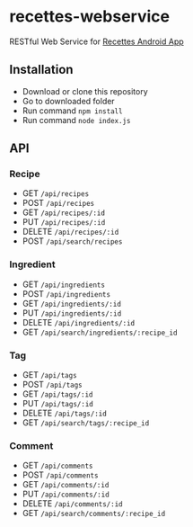 # recettes-webservice
RESTful Web Service for [Recettes Android App](https://github.com/hieumt2198/Recettes)

## Installation
* Download or clone this repository
* Go to downloaded folder
* Run command `npm install`
* Run command `node index.js`

## API

### Recipe

* GET `/api/recipes`
* POST `/api/recipes`
* GET `/api/recipes/:id`
* PUT `/api/recipes/:id`
* DELETE `/api/recipes/:id`
* POST `/api/search/recipes`

### Ingredient

* GET `/api/ingredients`
* POST `/api/ingredients`
* GET `/api/ingredients/:id`
* PUT `/api/ingredients/:id`
* DELETE `/api/ingredients/:id`
* GET `/api/search/ingredients/:recipe_id`

### Tag

* GET `/api/tags`
* POST `/api/tags`
* GET `/api/tags/:id`
* PUT `/api/tags/:id`
* DELETE `/api/tags/:id`
* GET `/api/search/tags/:recipe_id`

### Comment

* GET `/api/comments`
* POST `/api/comments`
* GET `/api/comments/:id`
* PUT `/api/comments/:id`
* DELETE `/api/comments/:id`
* GET `/api/search/comments/:recipe_id`

